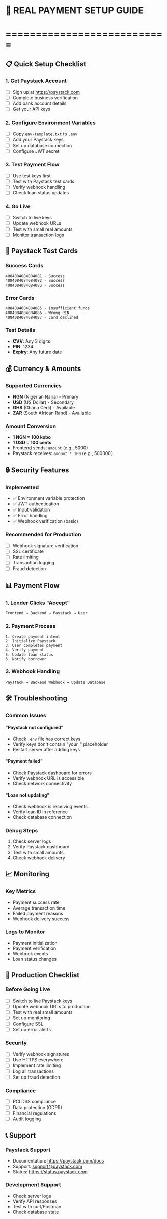 # 🚀 REAL PAYMENT SETUP GUIDE
# ===========================

## 📋 Quick Setup Checklist

### 1. Get Paystack Account
- [ ] Sign up at https://paystack.com
- [ ] Complete business verification
- [ ] Add bank account details
- [ ] Get your API keys

### 2. Configure Environment Variables
- [ ] Copy `env-template.txt` to `.env`
- [ ] Add your Paystack keys
- [ ] Set up database connection
- [ ] Configure JWT secret

### 3. Test Payment Flow
- [ ] Use test keys first
- [ ] Test with Paystack test cards
- [ ] Verify webhook handling
- [ ] Check loan status updates

### 4. Go Live
- [ ] Switch to live keys
- [ ] Update webhook URLs
- [ ] Test with small real amounts
- [ ] Monitor transaction logs

## 🔑 Paystack Test Cards

### Success Cards
```
4084084084084081 - Success
4084084084084082 - Success
4084084084084083 - Success
```

### Error Cards
```
4084084084084085 - Insufficient funds
4084084084084086 - Wrong PIN
4084084084084087 - Card declined
```

### Test Details
- **CVV**: Any 3 digits
- **PIN**: 1234
- **Expiry**: Any future date

## 💰 Currency & Amounts

### Supported Currencies
- **NGN** (Nigerian Naira) - Primary
- **USD** (US Dollar) - Secondary
- **GHS** (Ghana Cedi) - Available
- **ZAR** (South African Rand) - Available

### Amount Conversion
- **1 NGN = 100 kobo**
- **1 USD = 100 cents**
- Frontend sends: `amount` (e.g., 5000)
- Paystack receives: `amount * 100` (e.g., 500000)

## 🔒 Security Features

### Implemented
- ✅ Environment variable protection
- ✅ JWT authentication
- ✅ Input validation
- ✅ Error handling
- ✅ Webhook verification (basic)

### Recommended for Production
- [ ] Webhook signature verification
- [ ] SSL certificate
- [ ] Rate limiting
- [ ] Transaction logging
- [ ] Fraud detection

## 📊 Payment Flow

### 1. Lender Clicks "Accept"
```
Frontend → Backend → Paystack → User
```

### 2. Payment Process
```
1. Create payment intent
2. Initialize Paystack
3. User completes payment
4. Verify payment
5. Update loan status
6. Notify borrower
```

### 3. Webhook Handling
```
Paystack → Backend Webhook → Update Database
```

## 🛠️ Troubleshooting

### Common Issues

#### "Paystack not configured"
- Check `.env` file has correct keys
- Verify keys don't contain "your_" placeholder
- Restart server after adding keys

#### "Payment failed"
- Check Paystack dashboard for errors
- Verify webhook URL is accessible
- Check network connectivity

#### "Loan not updating"
- Check webhook is receiving events
- Verify loan ID in reference
- Check database connection

### Debug Steps
1. Check server logs
2. Verify Paystack dashboard
3. Test with small amounts
4. Check webhook delivery

## 📈 Monitoring

### Key Metrics
- Payment success rate
- Average transaction time
- Failed payment reasons
- Webhook delivery success

### Logs to Monitor
- Payment initialization
- Payment verification
- Webhook events
- Loan status changes

## 🚨 Production Checklist

### Before Going Live
- [ ] Switch to live Paystack keys
- [ ] Update webhook URLs to production
- [ ] Test with real small amounts
- [ ] Set up monitoring
- [ ] Configure SSL
- [ ] Set up error alerts

### Security
- [ ] Verify webhook signatures
- [ ] Use HTTPS everywhere
- [ ] Implement rate limiting
- [ ] Log all transactions
- [ ] Set up fraud detection

### Compliance
- [ ] PCI DSS compliance
- [ ] Data protection (GDPR)
- [ ] Financial regulations
- [ ] Audit logging

## 📞 Support

### Paystack Support
- Documentation: https://paystack.com/docs
- Support: support@paystack.com
- Status: https://status.paystack.com

### Development Support
- Check server logs
- Verify API responses
- Test with curl/Postman
- Check database state
